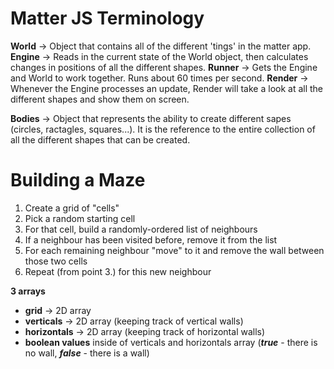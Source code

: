 # Matter JS Terminology

**World** -> Object that contains all of the different 'tings' in the matter app.
**Engine** -> Reads in the current state of the World object, then calculates changes in positions of all the different shapes.
**Runner** -> Gets the Engine and World to work together. Runs about 60 times per second.
**Render** -> Whenever the Engine processes an update, Render will take a look at all the different shapes and show them on screen.

**Bodies** -> Object that represents the ability to create different sapes (circles, ractagles, squares...). It is the reference to the entire collection of all the different shapes that can be created.

# Building a Maze

1. Create a grid of "cells"
2. Pick a random starting cell
3. For that cell, build a randomly-ordered list of neighbours
4. If a neighbour has been visited before, remove it from the list
5. For each remaining neighbour "move" to it and remove the wall between those two cells
6. Repeat (from point 3.) for this new neighbour

**3 arrays**
- **grid** -> 2D array
- **verticals** -> 2D array (keeping track of vertical walls)
- **horizontals** -> 2D array (keeping track of horizontal walls)
- **boolean values** inside of verticals and horizontals array (***true*** - there is no wall, ***false*** - there is a wall)